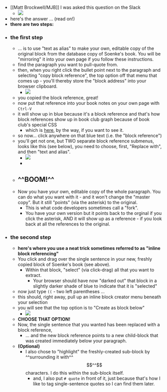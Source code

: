 - [[Matt Brockwell/MJB]] I was asked this question on the Slack
    - ![](https://firebasestorage.googleapis.com/v0/b/firescript-577a2.appspot.com/o/imgs%2Fapp%2Froam-book-club-2%2FsodbQygHLn.png?alt=media&token=cd883a04-438a-4ccb-93e6-f00fafa2500e)
- here's the answer ... (read on!)
- **there are two steps:**
- ### the first step 
    - ... is to use "text as alias" to make your own, editable copy of the original block from the database copy of Soenke's book. You will be "mirroring" it into your own page if you follow these instructions. 
    - find the paragraph you want to pull-quote from.
    - then, when you right click the bullet point next to the paragraph and selecting "copy block reference", the top option off that menu that comes up - you'll thereby store the "block address" into your browser clipboard.
        - ![](https://firebasestorage.googleapis.com/v0/b/firescript-577a2.appspot.com/o/imgs%2Fapp%2Froam-book-club-2%2Fxya2csbDHb.png?alt=media&token=ceb888c4-e77d-4843-8f66-71e32ec40f7f)
    - you copied the block reference, great!
    - now put that reference into your book notes on your own page with `Ctrl-V`
    - it will show up in blue because it's a block reference and that's how block references show up in book club graph because of book club's special CSS
        - which is [here](((fhO-qBAyx))), by the way, if you want to see it.
    - so now... click anywhere on that blue text (i.e. the "block reference")
    - you'll get not one, but TWO separate block reference submenus, looks like this (see below), 
you need to choose, first, "Replace with", and then "text and alias".
        - ![](https://firebasestorage.googleapis.com/v0/b/firescript-577a2.appspot.com/o/imgs%2Fapp%2Froam-book-club-2%2FKmJQfqYRGG.jpg?alt=media&token=a1276e52-08e9-4404-bce7-a3aafd3a1a22)
        - 
    - ## ^^BOOM!^^
    - Now you have your own, editable copy of the whole paragraph. You can do what you want with it - and it won't change the "master copy". But it still "points" (via the asterisk) to the original. 
        - This is what code developers sometimes call a "fork". 
        - You have your own version but it points back to the orginal if you click the asterisk, AND it will show up as a reference - if you look back at all the references to the original.
- ### the second step
    - **here's where you use a neat trick sometimes referred to as "inline block referencing"**
    - You click and drag over the single sentence in your new, freshly copied block of Soenke's book (see above).
        - Within that block, "select" (via click-drag) all that you want to extract.
            - Your browser should have now "darked out" that block in a slightly darker shade of blue to indicate that it is "selected"
    - now just type `((` - two left parentheses ...
    - this should, right away, pull up an inline block creator menu beneath your selection
    - you will see that the top option is to "Create as block below"
        - ![](https://firebasestorage.googleapis.com/v0/b/firescript-577a2.appspot.com/o/imgs%2Fapp%2Froam-book-club-2%2FtgpcmC69Zh.png?alt=media&token=36626c82-a48d-484a-8b45-12d1014375d8)
    - **CHOOSE THAT OPTION!**
    - Now, the single sentence that you wanted has been replaced with a block reference,
        - ... and the new block reference points to a new child-block that was created immediately below your paragraph.
    - **(Optional)**
        - I also chose to "highlight" the freshly-created sub-block by ^^surrounding it with^^ $$^^$$ characters. I do this within the sub-block itself. 
            - and, I also put `# quote` in front of it, just because that's how I like to tag single-sentence quotes so I can find them later.
